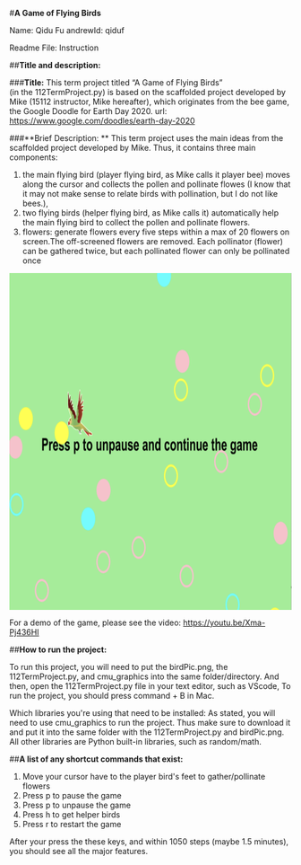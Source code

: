 #**A Game of Flying Birds**

Name: Qidu Fu
andrewId: qiduf

Readme File: Instruction

##**Title and description:**

###**Title:**
This term project titled “A Game of Flying Birds”  
(in the 112TermProject.py)
is based on the scaffolded project developed by Mike 
(15112 instructor, Mike hereafter), 
which originates from the bee game, 
the Google Doodle for Earth Day 2020.
url: https://www.google.com/doodles/earth-day-2020

###**Brief Description: **
This term project uses the main ideas 
from the scaffolded project developed by Mike. 
Thus, it contains three main components: 
1) the main flying bird (player flying bird, as Mike calls it player bee) 
moves along the cursor and collects the pollen and pollinate flowes
(I know that it may not make sense to relate birds with pollination, 
but I do not like bees.), 
2) two flying birds (helper flying bird, as Mike calls it) 
automatically help the main flying bird to collect the pollen
and pollinate flowers.
3) flowers: generate flowers every five steps 
within a max of 20 flowers on screen.The off-screened flowers are removed.
Each pollinator (flower) can be gathered twice, 
but each pollinated flower can only be pollinated once

<img align='center' src='gameDemo.png' width=800, height=600>

For a demo of the game, please see the video: https://youtu.be/Xma-Pj436HI

##**How to run the project:**

To run this project, you will need to put the birdPic.png, the 112TermProject.py, 
and cmu_graphics into the same folder/directory. 
And then, open the 112TermProject.py file in your text editor, such as VScode, 
To run the project, you should press command + B in Mac.


Which libraries you're using that need to be installed:
As stated, you will need to use cmu_graphics to run the project. 
Thus make sure to download it and put it into the same folder with 
the 112TermProject.py and birdPic.png. 
All other libraries are Python built-in libraries, such as random/math. 


##**A list of any shortcut commands that exist:**
1) Move your cursor have to the player bird's feet to gather/pollinate flowers
2) Press p to pause the game
3) Press p to unpause the game
4) Press h to get helper birds
5) Press r to restart the game

After your press the these keys, and within 1050 steps (maybe 1.5 minutes), you should see all the major features. 

